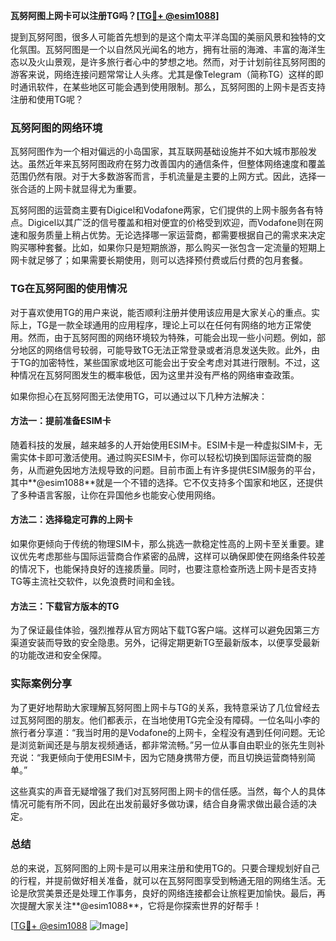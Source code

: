 **瓦努阿图上网卡可以注册TG吗？[[TG💪+ @esim1088](https://t.me/s/esim1088)]**

提到瓦努阿图，很多人可能首先想到的是这个南太平洋岛国的美丽风景和独特的文化氛围。瓦努阿图是一个以自然风光闻名的地方，拥有壮丽的海滩、丰富的海洋生态以及火山景观，是许多旅行者心中的梦想之地。然而，对于计划前往瓦努阿图的游客来说，网络连接问题常常让人头疼。尤其是像Telegram（简称TG）这样的即时通讯软件，在某些地区可能会遇到使用限制。那么，瓦努阿图的上网卡是否支持注册和使用TG呢？

### 瓦努阿图的网络环境

瓦努阿图作为一个相对偏远的小岛国家，其互联网基础设施并不如大城市那般发达。虽然近年来瓦努阿图政府在努力改善国内的通信条件，但整体网络速度和覆盖范围仍然有限。对于大多数游客而言，手机流量是主要的上网方式。因此，选择一张合适的上网卡就显得尤为重要。

瓦努阿图的运营商主要有Digicel和Vodafone两家，它们提供的上网卡服务各有特点。Digicel以其广泛的信号覆盖和相对便宜的价格受到欢迎，而Vodafone则在网速和服务质量上稍占优势。无论选择哪一家运营商，都需要根据自己的需求来决定购买哪种套餐。比如，如果你只是短期旅游，那么购买一张包含一定流量的短期上网卡就足够了；如果需要长期使用，则可以选择预付费或后付费的包月套餐。

### TG在瓦努阿图的使用情况

对于喜欢使用TG的用户来说，能否顺利注册并使用该应用是大家关心的重点。实际上，TG是一款全球通用的应用程序，理论上可以在任何有网络的地方正常使用。然而，由于瓦努阿图的网络环境较为特殊，可能会出现一些小问题。例如，部分地区的网络信号较弱，可能导致TG无法正常登录或者消息发送失败。此外，由于TG的加密特性，某些国家或地区可能会出于安全考虑对其进行限制。不过，这种情况在瓦努阿图发生的概率极低，因为这里并没有严格的网络审查政策。

如果你担心在瓦努阿图无法使用TG，可以通过以下几种方法解决：

#### 方法一：提前准备ESIM卡
随着科技的发展，越来越多的人开始使用ESIM卡。ESIM卡是一种虚拟SIM卡，无需实体卡即可激活使用。通过购买ESIM卡，你可以轻松切换到国际运营商的服务，从而避免因地方法规导致的问题。目前市面上有许多提供ESIM服务的平台，其中**@esim1088**就是一个不错的选择。它不仅支持多个国家和地区，还提供了多种语言客服，让你在异国他乡也能安心使用网络。

#### 方法二：选择稳定可靠的上网卡
如果你更倾向于传统的物理SIM卡，那么挑选一款稳定性高的上网卡至关重要。建议优先考虑那些与国际运营商合作紧密的品牌，这样可以确保即使在网络条件较差的情况下，也能保持良好的连接质量。同时，也要注意检查所选上网卡是否支持TG等主流社交软件，以免浪费时间和金钱。

#### 方法三：下载官方版本的TG
为了保证最佳体验，强烈推荐从官方网站下载TG客户端。这样可以避免因第三方渠道安装而导致的安全隐患。另外，记得定期更新TG至最新版本，以便享受最新的功能改进和安全保障。

### 实际案例分享

为了更好地帮助大家理解瓦努阿图上网卡与TG的关系，我特意采访了几位曾经去过瓦努阿图的朋友。他们都表示，在当地使用TG完全没有障碍。一位名叫小李的旅行者分享道：“我当时用的是Vodafone的上网卡，全程没有遇到任何问题。无论是浏览新闻还是与朋友视频通话，都非常流畅。”另一位从事自由职业的张先生则补充说：“我更倾向于使用ESIM卡，因为它随身携带方便，而且切换运营商特别简单。”

这些真实的声音无疑增强了我们对瓦努阿图上网卡的信任感。当然，每个人的具体情况可能有所不同，因此在出发前最好多做功课，结合自身需求做出最合适的决定。

### 总结

总的来说，瓦努阿图的上网卡是可以用来注册和使用TG的。只要合理规划好自己的行程，并提前做好相关准备，就可以在瓦努阿图享受到畅通无阻的网络生活。无论是欣赏美景还是处理工作事务，良好的网络连接都会让旅程更加愉快。最后，再次提醒大家关注**@esim1088**，它将是你探索世界的好帮手！

[[TG💪+ @esim1088](https://t.me/s/esim1088) ![Image](https://i.postimg.cc/4NQfJmqS/Snipaste-2025-05-13-00-14-12.png)]